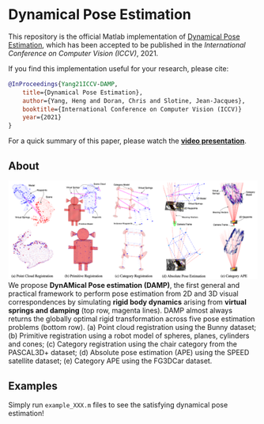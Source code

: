 # Dynamical Pose Estimation

This repository is the official Matlab implementation of [Dynamical Pose Estimation](https://arxiv.org/abs/2103.06182), which has been accepted to be published in the _International Conference on Computer Vision (ICCV)_, 2021.

If you find this implementation useful for your research, please cite:
```bibtex
@InProceedings{Yang21ICCV-DAMP,
    title={Dynamical Pose Estimation},
    author={Yang, Heng and Doran, Chris and Slotine, Jean-Jacques},
    booktitle={International Conference on Computer Vision (ICCV)}
    year={2021}
}
```

For a quick summary of this paper, please watch the [**video presentation**](https://youtu.be/CDYXR1h98Q4).


## About
![Summary of Contributions](assets/summary.png)
 We propose **DynAMical Pose estimation (DAMP)**, the first general and practical framework to perform pose estimation from 2D and 3D visual correspondences by simulating **rigid body dynamics** arising from **virtual springs and damping** (top row, magenta lines). DAMP almost always returns the globally optimal rigid transformation across five pose estimation problems (bottom row). (a) Point cloud registration using the Bunny dataset; (b) Primitive registration using a robot model of spheres, planes, cylinders and cones; (c) Category registration using the chair category from the PASCAL3D+ dataset; (d) Absolute pose estimation (APE) using the SPEED satellite dataset; (e) Category APE using the FG3DCar dataset.

## Examples
Simply run `example_XXX.m` files to see the satisfying dynamical pose estimation!

